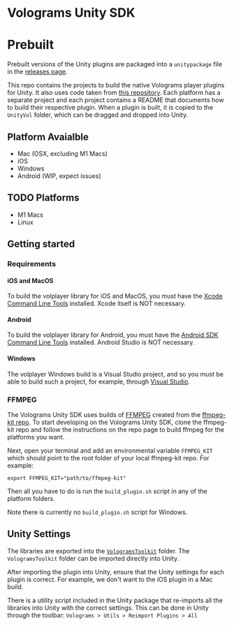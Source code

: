 # Volograms Unity SDK 

# Prebuilt

Prebuilt versions of the Unity plugins are packaged into a `unitypackage` file in the [releases page](https://github.com/Volograms/volograms_unity_plugin/releases).

This repo contains the projects to build the native Volograms player plugins for Unity. It also uses code taken from [this repository](https://bitbucket.org/volograms/vol_av/src/master/). Each platform has a separate project and each project contains a README that documents how to build their respective plugin. When a plugin is built, it is copied to the `UnityVol` folder, which can be dragged and dropped into Unity. 

## Platform Avaialble 
- Mac (OSX, excluding M1 Macs)
- iOS
- Windows
- Android (WIP, expect issues)

## TODO Platforms 
- M1 Macs
- Linux

## Getting started

### Requirements 

#### iOS and MacOS

To build the volplayer library for iOS and MacOS, you must have the [Xcode Command Line Tools](https://mac.install.guide/commandlinetools/3.html) installed. Xcode itself is NOT necessary.

#### Android 

To build the volplayer library for Android, you must have the [Android SDK Command Line Tools](https://developer.android.com/studio/command-line) installed. Android Studio is NOT necessary.

#### Windows

The volplayer Windows build is a Visual Studio project, and so you must be able to build such a project, for example, through [Visual Studio](https://visualstudio.microsoft.com/).

### FFMPEG
The Volograms Unity SDK uses builds of [FFMPEG](https://www.ffmpeg.org/) created from the [ffmpeg-kit repo](https://github.com/tanersener/ffmpeg-kit). To start developing on the Volograms Unity SDK, clone the ffmpeg-kit repo and follow the instructions on the repo page to build ffmpeg for the platforms you want. 

Next, open your terminal and add an environmental variable `FFMPEG_KIT` which should point to the root folder of your local ffmpeg-kit repo. For example:
```
export FFMPEG_KIT="path/to/ffmpeg-kit"
```

Then all you have to do is run the `build_plugin.sh` script in any of the platform folders.

Note there is currently no `build_plugin.sh` script for Windows. 

## Unity Settings
The libraries are exported into the [`VologramsToolkit`](./VologramsToolkit/Plugins/) folder. The `VologramsToolkit` folder can be imported directly into Unity. 

After importing the plugin into Unity, ensure that the Unity settings for each plugin is correct. For example, we don't want to the iOS plugin in a Mac build. 

There is a utility script included in the Unity package that re-imports all the libraries into Unity with the correct settings. This can be done in Unity through the toolbar: `Volograms > Utils > Reimport Plugins > All`
